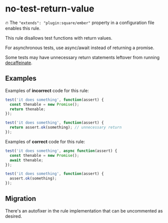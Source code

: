 # no-test-return-value

:fire: The `"extends": "plugin:square/ember"` property in a configuration file enables this rule.

This rule disallows test functions with return values.

For asynchronous tests, use async/await instead of returning a promise.

Some tests may have unnecessary return statements leftover from running [decaffeinate](https://github.com/decaffeinate/decaffeinate).

## Examples

Examples of **incorrect** code for this rule:

```js
test('it does something', function(assert) {
  const thenable = new Promise();
  return thenable;
});
```

```js
test('it does something', function(assert) {
  return assert.ok(something); // unnecessary return
});
```

Examples of **correct** code for this rule:

```js
test('it does something', async function(assert) {
  const thenable = new Promise();
  await thenable;
});
```

```js
test('it does something', function(assert) {
  assert.ok(something);
});
```

## Migration

There's an autofixer in the rule implementation that can be uncommented as desired.
